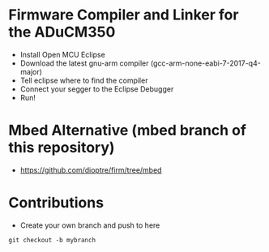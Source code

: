 # Firmware Compiler and Linker for the ADuCM350

* Install Open MCU Eclipse
* Download the latest gnu-arm compiler (gcc-arm-none-eabi-7-2017-q4-major)
* Tell eclipse where to find the compiler
* Connect your segger to the Eclipse Debugger
* Run!

# Mbed Alternative (mbed branch of this repository)

* https://github.com/dioptre/firm/tree/mbed

# Contributions
* Create your own branch and push to here
```
git checkout -b mybranch
```

